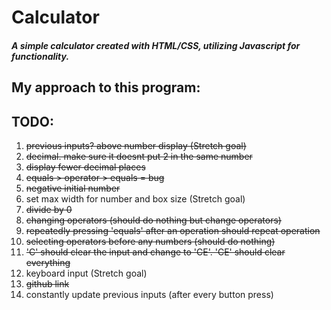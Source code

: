# Calculator
#### _A simple calculator created with HTML/CSS, utilizing Javascript for functionality._ 
## My approach to this program: 
## TODO:
1. ~~previous inputs? above number display (Stretch goal)~~
2. ~~decimal. make sure it doesnt put 2 in the same number~~
3. ~~display fewer decimal places~~
4. ~~equals > operator > equals = bug~~
5. ~~negative initial number~~
6. set max width for number and box size (Stretch goal)
7. ~~divide by 0~~
8. ~~changing operators (should do nothing but change operators)~~
9. ~~repeatedly pressing 'equals' after an operation should repeat operation~~
10. ~~selecting operators before any numbers (should do nothing)~~
11. ~~'C' should clear the input and change to 'CE'. 'CE' should clear everything~~
12. keyboard input (Stretch goal)
13. ~~github link~~
14. constantly update previous inputs (after every button press)